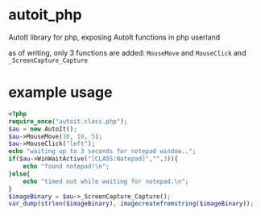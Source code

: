 # autoit_php
AutoIt library for php, exposing AutoIt functions in php userland

as of writing, only 3 functions are added: `MouseMove` and `MouseClick` and `_ScreenCapture_Capture`

# example usage
```php
<?php
require_once("autoit.class.php");
$au = new AutoIt();
$au->MouseMove(10, 10, 5);
$au->MouseClick("left");
echo "waiting up to 3 seconds for notepad window..";
if($au->WinWaitActive("[CLASS:Notepad]","",3)){
    echo "found notepad!\n";
}else{
    echo "timed out while waiting for notepad.\n";
}
$imageBinary = $au->_ScreenCapture_Capture();
var_dump(strlen($imageBinary), imagecreatefromstring($imageBinary));
```
